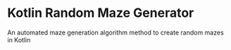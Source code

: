# Kotlin Random Maze Generator
An automated maze generation algorithm method to create random mazes in Kotlin

